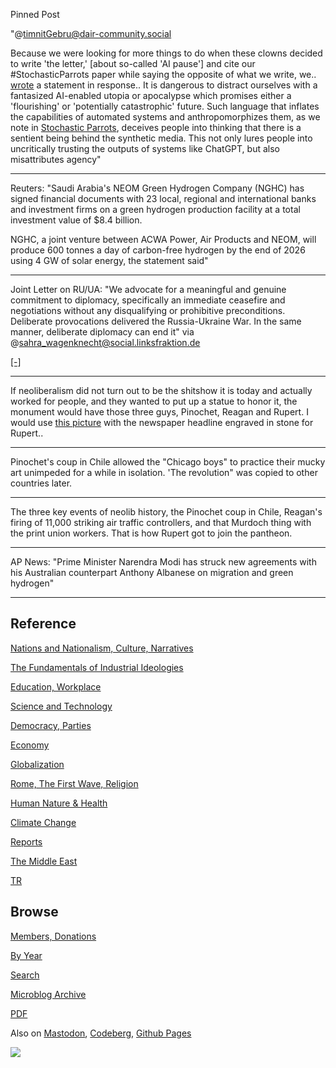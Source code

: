 Pinned Post

"@timnitGebru@dair-community.social

Because we were looking for more things to do when these clowns
decided to write 'the letter,' [about so-called 'AI pause'] and cite
our \#StochasticParrots paper while saying the opposite of what we
write, we.. [wrote](https://www.dair-institute.org/blog/letter-statement-March2023)
a statement in response.. It is dangerous to distract ourselves with a fantasized
AI-enabled utopia or apocalypse which promises either a 'flourishing' or
'potentially catastrophic' future. Such language that inflates the capabilities
of automated systems and anthropomorphizes them, as we note in [Stochastic Parrots](https://dl.acm.org/doi/abs/10.1145/3442188.3445922), 
deceives people into thinking that there is a sentient being behind the
synthetic media. This not only lures people into uncritically trusting
the outputs of systems like ChatGPT, but also misattributes agency"

---

Reuters: "Saudi Arabia's NEOM Green Hydrogen Company (NGHC) has signed
financial documents with 23 local, regional and international banks
and investment firms on a green hydrogen production facility at a
total investment value of $8.4 billion.

NGHC, a joint venture between ACWA Power, Air Products and NEOM, will
produce 600 tonnes a day of carbon-free hydrogen by the end of 2026
using 4 GW of solar energy, the statement said"

---

Joint Letter on RU/UA: "We advocate for a meaningful and genuine
commitment to diplomacy, specifically an immediate ceasefire and
negotiations without any disqualifying or prohibitive
preconditions. Deliberate provocations delivered the Russia-Ukraine
War. In the same manner, deliberate diplomacy can end it" via
@sahra_wagenknecht@social.linksfraktion.de

[[-]](https://eisenhowermedianetwork.org/russia-ukraine-war-peace/)

---

If neoliberalism did not turn out to be the shitshow it is today and
actually worked for people, and they wanted to put up a statue to
honor it, the monument would have those three guys, Pinochet, Reagan
and Rupert. I would use [this picture](mbl/0119/2016/murdoch.jpg) with
the newspaper headline engraved in stone for Rupert..

---

Pinochet's coup in Chile allowed the "Chicago boys" to practice their
mucky art unimpeded for a while in isolation. 'The revolution" was copied
to other countries later.

---

The three key events of neolib history, the Pinochet coup in Chile,
Reagan's firing of 11,000 striking air traffic controllers, and that
Murdoch thing with the print union workers. That is how Rupert got to
join the pantheon.

---

AP News: "Prime Minister Narendra Modi has struck new agreements with
his Australian counterpart Anthony Albanese on migration and green
hydrogen"

---

## Reference

[Nations and Nationalism, Culture, Narratives](0119/2013/02/nations-and-nationalism.html)

[The Fundamentals of Industrial Ideologies](0119/2011/04/fundamentals-of-industrial-ideologies.html)

[Education, Workplace](0119/2017/09/education-workplace.html)

[Science and Technology](0119/2018/09/science-technology.html)

[Democracy, Parties](0119/2016/11/democracy.html)

[Economy](2021/01/economy.html)

[Globalization](0119/2018/09/globalization.html)

[Rome, The First Wave, Religion](0119/2017/12/rome.html)

[Human Nature & Health](2020/07/human-nature.html)

[Climate Change](2022/01/climate.html)

[Reports](2021/01/reports.html)

[The Middle East](0119/2019/07/middleeast.html)

[TR](../tr/index.html)

## Browse

[Members, Donations](2022/08/members.html)

[By Year](years.html)

[Search](search.html)

[Microblog Archive](mbl/index.html)

[PDF](https://drive.google.com/uc?export=view&id=1FSi-1MnqXVq_PVTEXzzflwN8-7h92N_R)

Also on 
[Mastodon](https://masto.ai/@muratk3n),
[Codeberg](https://muratk5n.codeberg.page/en/),
[Github Pages](https://muratk5n.github.io/thirdwave/en/)

<img src='https://drive.google.com/uc?export=view&id=1zsIeciFSvlr-sWB84Tc0mfZ_NYqn9VQx'/> 



